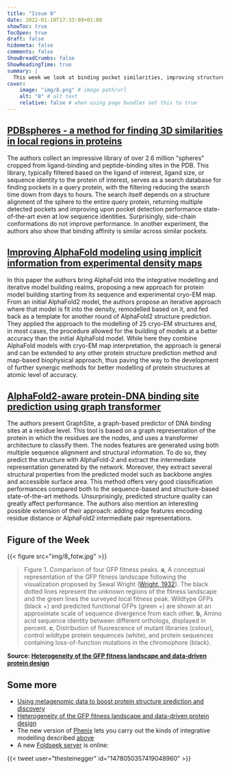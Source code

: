 ```yaml
---
title: "Issue 8"
date: 2022-01-10T17:33:09+01:00
showToc: true
TocOpen: true
draft: false
hidemeta: false
comments: false
ShowBreadCrumbs: false
ShowReadingTime: true
summary: |
  This week we look at binding pocket similarities, improving structures with AlphaFold and Cryo-EM, and a new approach to predict DNA-binding sites
cover:
    image: "img/8.png" # image path/url
    alt: "8" # alt text
    relative: false # when using page bundles set this to true
---
```


## [PDBspheres - a method for finding 3D similarities in local regions in proteins](https://doi.org/10.1101/2022.01.04.474934)

The authors collect an impressive library of over 2.6 million "spheres" cropped from ligand-binding and peptide-binding sites in the PDB. This library, typically filtered based on the ligand of interest, ligand size, or sequence identity to the protein of interest, serves as a search database for finding pockets in a query protein, with the filtering reducing the search time down from days to hours. The search itself depends on a structure alignment of the sphere to the entire query protein, returning multiple detected pockets and improving upon pocket detection performance state-of-the-art even at low sequence identities. Surprisingly, side-chain conformations do not improve performance. In another experiment, the authors also show that binding affinity is similar across similar pockets.


## [Improving AlphaFold modeling using implicit information from experimental density maps](https://doi.org/10.1101/2022.01.07.475350)

In this paper the authors bring AlphaFold into the integrative modelling and iterative model building realms, proposing a new approach for protein model building starting from its sequence and experimental cryo-EM map. From an initial AlphaFold2 model, the authors propose an iterative approach where that model is fit into the density, remodelled based on it, and fed back as a template for another round of AlphaFold2 structure prediction. They applied the approach to the modelling of 25 cryo-EM structures and, in most cases, the procedure allowed for the building of models at a better accuracy than the initial AlphaFold model. While here they combine AlphaFold models with cryo-EM map interpretation, the approach is general and can be extended to any other protein structure prediction method and map-based biophysical approach, thus paving the way to the development of further synergic methods for better modelling of protein structures at atomic level of accuracy.

## [AlphaFold2-aware protein-DNA binding site prediction using graph transformer](https://doi.org/10.1101/2021.08.25.457661)

The authors present GraphSite, a graph-based predictor of DNA binding sites at a residue level. This tool is based on a graph representation of the protein in which the residues are the nodes, and uses a transformer architecture to classify them. The nodes features are generated using both multiple sequence alignment and structural information. To do so, they predict the structure with AlphaFold-2 and extract the intermediate representation generated by the network. Moreover, they extract several structural properties from the predicted model such as backbone angles and accessible surface area. This method offers very good classification performances compared both to the sequence-based and structure-based state-of-the-art methods. Unsurprisingly, predicted structure quality can greatly affect performance. The authors also mention an interesting possible extension of their approach: adding edge features encoding residue distance or AlphaFold2 intermediate pair representations.


## Figure of the Week

{{< figure src="img/8_fotw.jpg" >}}

> Figure 1. Comparison of four GFP fitness peaks.
> **a**, A conceptual representation of the GFP fitness landscape following the visualization proposed by Sewal Wright ([Wright, 1932](https://www.biorxiv.org/content/10.1101/2021.12.08.471728v1.full#ref-72)). The black dotted lines represent the unknown regions of the fitness landscape and the green lines the surveyed local fitness peak. Wildtype GFPs (black +) and predicted functional GFPs (green +) are shown at an approximate scale of sequence divergence from each other. **b,** Amino acid sequence identity between different orthologs, displayed in percent. **c**, Distribution of fluorescence of mutant libraries (colour), control wildtype protein sequences (white), and protein sequences containing loss-of-function mutations in the chromophore (black).

**Source: [Heterogeneity of the GFP fitness landscape and data-driven protein design](https://doi.org/10.1101/2021.12.08.471728)**

## Some more
- [Using metagenomic data to boost protein structure prediction and discovery](https://doi.org/10.1016/j.csbj.2021.12.030)
- [Heterogeneity of the GFP fitness landscape and data-driven protein design](https://doi.org/10.1101/2021.12.08.471728)
- The new version of [Phenix](https://phenix-online.org/version_docs/1.20rc3-4410/reference/alphafold.html) lets you carry out the kinds of integrative modelling described [above](https://folded-weekly.netlify.app/posts/8/#improving-alphafold-modeling-using-implicit-information-from-experimental-density-mapshttpsdoiorg10110120220107475350)
- A new [Foldseek server](https://search.foldseek.com/search) is online:

{{< tweet user="thesteinegger" id="1478050357419048960" >}}

